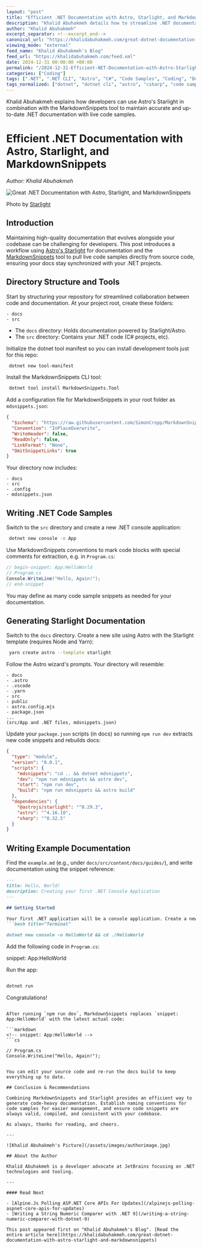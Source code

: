 ```yaml
---
layout: "post"
title: "Efficient .NET Documentation with Astro, Starlight, and MarkdownSnippets"
description: "Khalid Abuhakmeh details how to streamline .NET documentation by combining Astro's Starlight and the MarkdownSnippets tool. The process ensures code samples stay synchronized with technical documentation, making it easier for developers to write, extract, and update code examples directly from the codebase."
author: "Khalid Abuhakmeh"
excerpt_separator: <!--excerpt_end-->
canonical_url: "https://khalidabuhakmeh.com/great-dotnet-documentation-with-astro-starlight-and-markdownsnippets"
viewing_mode: "external"
feed_name: "Khalid Abuhakmeh's Blog"
feed_url: "https://khalidabuhakmeh.com/feed.xml"
date: 2024-12-31 00:00:00 +00:00
permalink: "/2024-12-31-Efficient-NET-Documentation-with-Astro-Starlight-and-MarkdownSnippets.html"
categories: ["Coding"]
tags: [".NET", ".NET CLI", "Astro", "C#", "Code Samples", "Coding", "Documentation Automation", "JavaScript", "MarkdownSnippets", "Posts", "Starlight", "Technical Documentation", "Tooling"]
tags_normalized: ["dotnet", "dotnet cli", "astro", "csharp", "code samples", "coding", "documentation automation", "javascript", "markdownsnippets", "posts", "starlight", "technical documentation", "tooling"]
---
```


Khalid Abuhakmeh explains how developers can use Astro's Starlight in combination with the MarkdownSnippets tool to maintain accurate and up-to-date .NET documentation with live code samples.<!--excerpt_end-->

# Efficient .NET Documentation with Astro, Starlight, and MarkdownSnippets

*Author: Khalid Abuhakmeh*

![Great .NET Documentation with Astro, Starlight, and MarkdownSnippets](https://res.cloudinary.com/abuhakmeh/image/fetch/c_limit,f_auto,q_auto,w_800/https://khalidabuhakmeh.com/assets/images/posts/misc/astro-starlight-dotnet-markdownsnippets-documentation.jpg)

Photo by [Starlight](https://starlight.astro.build/)

## Introduction

Maintaining high-quality documentation that evolves alongside your codebase can be challenging for developers. This post introduces a workflow using [Astro's Starlight](https://starlight.astro.build/) for documentation and the [MarkdownSnippets](https://github.com/SimonCropp/MarkdownSnippets) tool to pull live code samples directly from source code, ensuring your docs stay synchronized with your .NET projects.

## Directory Structure and Tools

Start by structuring your repository for streamlined collaboration between code and documentation. At your project root, create these folders:

```
- docs
- src
```

- The `docs` directory: Holds documentation powered by Starlight/Astro.
- The `src` directory: Contains your .NET code (C# projects, etc).

Initialize the dotnet tool manifest so you can install development tools just for this repo:

```bash
 dotnet new tool-manifest
```

Install the MarkdownSnippets CLI tool:

```bash
 dotnet tool install MarkdownSnippets.Tool
```

Add a configuration file for MarkdownSnippets in your root folder as `mdsnippets.json`:

```json
{
  "$schema": "https://raw.githubusercontent.com/SimonCropp/MarkdownSnippets/refs/heads/main/schema.json",
  "Convention": "InPlaceOverwrite",
  "WriteHeader": false,
  "ReadOnly": false,
  "LinkFormat": "None",
  "OmitSnippetLinks": true
}
```

Your directory now includes:

```
- docs
- src
- .config
- mdsnippets.json
```

## Writing .NET Code Samples

Switch to the `src` directory and create a new .NET console application:

```bash
 dotnet new console -o App
```

Use MarkdownSnippets conventions to mark code blocks with special comments for extraction, e.g. in `Program.cs`:

```csharp
// begin-snippet: App:HelloWorld
// Program.cs
Console.WriteLine("Hello, Again!");
// end-snippet
```

You may define as many code sample snippets as needed for your documentation.

## Generating Starlight Documentation

Switch to the `docs` directory. Create a new site using Astro with the Starlight template (requires Node and Yarn):

```bash
 yarn create astro --template starlight
```

Follow the Astro wizard's prompts. Your directory will resemble:

```
- docs
- .astro
- .vscode
- .yarn
- src
- public
- astro.config.mjs
- package.json
...
(src/App and .NET files, mdsnippets.json)
```

Update your `package.json` scripts (in docs) so running `npm run dev` extracts new code snippets and rebuilds docs:

```json
{
  "type": "module",
  "version": "0.0.1",
  "scripts": {
    "mdsnippets": "cd .. && dotnet mdsnippets",
    "dev": "npm run mdsnippets && astro dev",
    "start": "npm run dev",
    "build": "npm run mdsnippets && astro build"
  },
  "dependencies": {
    "@astrojs/starlight": "^0.29.3",
    "astro": "^4.16.10",
    "sharp": "^0.32.5"
  }
}
```

## Writing Example Documentation

Find the `example.md` (e.g., under `docs/src/content/docs/guides/`), and write documentation using the snippet reference:

```markdown
---
title: Hello, World!
description: Creating your first .NET Console Application
---

## Getting Started

Your first .NET application will be a console application. Create a new project:
```bash title="Terminal"

dotnet new console -o HelloWorld && cd ./HelloWorld

```
Add the following code in `Program.cs`:

snippet: App:HelloWorld

Run the app:
```bash title="Terminal"

dotnet run

```
Congratulations!
```

After running `npm run dev`, MarkdownSnippets replaces `snippet: App:HelloWorld` with the latest actual code:

```markdown
<!-- snippet: App:HelloWorld -->
```cs

// Program.cs
Console.WriteLine("Hello, Again!");

```
<!-- endSnippet -->
```

You can edit your source code and re-run the docs build to keep everything up to date.

## Conclusion & Recommendations

Combining MarkdownSnippets and Starlight provides an efficient way to generate code-heavy documentation. Establish naming conventions for code samples for easier management, and ensure code snippets are always valid, compiled, and consistent with your codebase.

As always, thanks for reading, and cheers.

---

![Khalid Abuhakmeh's Picture](/assets/images/authorimage.jpg)

## About the Author

Khalid Abuhakmeh is a developer advocate at JetBrains focusing on .NET technologies and tooling.

---

#### Read Next

- [Alpine.Js Polling ASP.NET Core APIs For Updates](/alpinejs-polling-aspnet-core-apis-for-updates)
- [Writing a String Numeric Comparer with .NET 9](/writing-a-string-numeric-comparer-with-dotnet-9)

This post appeared first on "Khalid Abuhakmeh's Blog". [Read the entire article here](https://khalidabuhakmeh.com/great-dotnet-documentation-with-astro-starlight-and-markdownsnippets)
